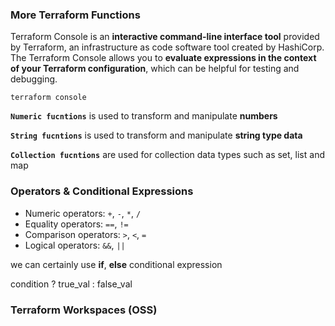 ### More Terraform Functions

Terraform Console is an **interactive command-line interface tool** provided by Terraform, an infrastructure as code software tool created by HashiCorp. The Terraform Console allows you to **evaluate expressions in the context of your Terraform configuration**, which can be helpful for testing and debugging.


```shell
terraform console
```

**`Numeric fucntions`** is used to transform and manipulate **numbers**

**`String fucntions`** is used to transform and manipulate **string type data**

**`Collection fucntions`** are used for collection data types such as set, list and map


### Operators & Conditional Expressions

- Numeric operators: `+`, `-`, `*`, `/`
- Equality operators: `==`, `!=`
- Comparison operators: `>`, `<`, `=` 
- Logical operators: `&&`, `||`


we can certainly use **if**, **else** conditional expression

condition ? true_val : false_val


### Terraform Workspaces (OSS)